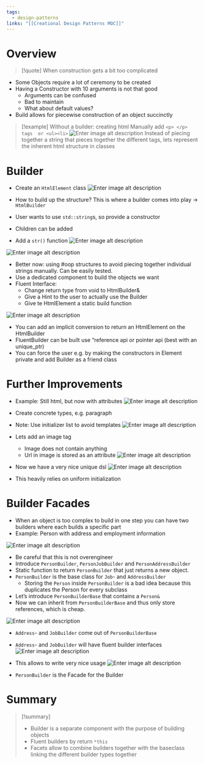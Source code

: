 ```yaml
---
tags:
  - design-patterns
links: "[[Creational Design Patterns MOC]]"
---
```

# Overview

> [!quote] When construction gets a bit too complicated

- Some Objects require a lot of ceremony to be created
- Having a Constructor with 10 arguments is not that good
	- Arguments can be confused
	- Bad to maintain
	- What about default values?
- Build allows for piecewise construction of an object succinctly

> [!example] Without a builder: creating html
>  Manually add `<p> </p> tags  or <ul><li>`
> ![Enter image alt description](IMG-2024-05-31-134528472.png)
> Instead of piecing together a string that pieces together the different tags, lets represent the inherent html structure in classes

# Builder

- Create an `HtmlElement` class
![Enter image alt description](IMG-2024-05-31-134528547.png)

- How to build up the structure? This is where a builder comes into play -> `HtmlBuilder`
- User wants to use `std::string`s, so provide a constructor
- Children can be added
- Add a `str()` function
![Enter image alt description](IMG-2024-05-31-134528657.png)

![Enter image alt description](IMG-2024-05-31-134528821.png)

- Better now: using #oop structures to avoid piecing together individual strings manually. Can be easily tested.
- Use a dedicated component to build the objects we want
- Fluent Interface:
	- Change return type from void to HtmlBuilder&
	- Give a Hint to the user to actually use the Builder
	- Give te HtmlElement a static build function

![Enter image alt description](IMG-2024-05-31-134528890.png)

- You can add an implicit conversion to return an HtmlElement on the HtmlBuilder
- FluentBuilder can be built use “reference api or pointer api (best with an unique_ptr)
- You can force the user e.g. by making the constructors in Element private and add Builder as a friend class

# Further Improvements

- Example: Still html, but now with attributes
![Enter image alt description](IMG-2024-05-31-134528968.png)

- Create concrete types, e.g. paragraph
- Note: Use initializer list to avoid templates
![Enter image alt description](IMG-2024-05-31-134529032.png)

- Lets add an image tag
	- Image does not contain anything
	- Url in image is stored as an attribute
![Enter image alt description](IMG-2024-05-31-134529104.png)

- Now we have a very nice unique dsl
![Enter image alt description](IMG-2024-05-31-134529167.png)

- This heavily relies on uniform initialization

# Builder Facades

- When an object is too complex to build in one step you can have two builders where each builds a specific part
- Example: Person with address and employment information

![Enter image alt description](IMG-2024-05-31-134529216.png)

- Be careful that this is not overengineer
- Introduce `PersonBuilder`, `PersonJobBuilder` and `PersonAddressBuilder`
- Static function to return `PersonBuilder` that just returns a new object.
- `PersonBuilder` is the base class for `Job`- and `AddressBuilder`
	- Storing the `Person` inside `PersonBuilder` is a bad idea because this duplicates the Person for every subclass
- Let’s introduce `PersonBuilderBase` that contains a `Person&`
- Now we can inherit from `PersonBuilderBase` and thus only store references, which is cheap.

![Enter image alt description](IMG-2024-05-31-134529270.png)

- `Address`- and `JobBuilder` come out of `PersonBuilderBase`
- `Address`- and `JobBuilder` will have fluent builder interfaces
![Enter image alt description](IMG-2024-05-31-134529324.png)

- This allows to write very nice usage
![Enter image alt description](IMG-2024-05-31-134529379.png)

- `PersonBuilder` is the Facade for the Builder

# Summary

> [!summary]
> - Builder is a separate component with the purpose of building objects
> - Fluent builders by return `*this`
> - Facets allow to combine builders together with the baseclass linking the different builder types together
